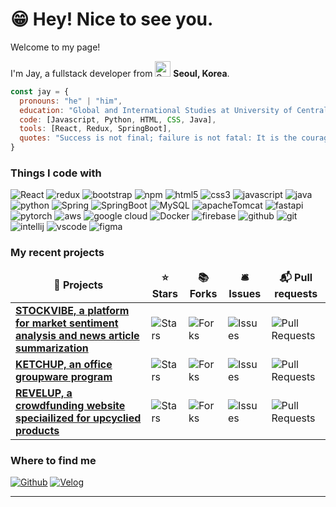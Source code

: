 # 😁 Hey! Nice to see you.              

<p>Welcome to my page!</p>
<p>I'm Jay, a fullstack developer from <img src="https://github.com/thmsgbrt/thmsgbrt/assets/153487581/114c5f64-b86f-4818-be11-4b952a9dd6de" width="25" alt="South Korea Flag" /> <b>Seoul, Korea</b>.</p>

```javascript
const jay = {
  pronouns: "he" | "him",
  education: "Global and International Studies at University of Central Florida",
  code: [Javascript, Python, HTML, CSS, Java],
  tools: [React, Redux, SpringBoot],
  quotes: "Success is not final; failure is not fatal: It is the courage to continue that counts. —Winston Churchill"
}
```
<h3>Things I code with </h3>
<p>
  <img alt="React" src="https://img.shields.io/badge/-React-61D9FB?style=flat-square&logo=react&logoColor=white" />
  <img alt="redux" src="https://img.shields.io/badge/-Redux-B98FFF?style=flat-square&logo=redux&logoColor=white" />
  <img alt="bootstrap" src="https://img.shields.io/badge/-Bootstrap-6E2CF4?style=flat-square&logo=bootstrap&logoColor=white" />
  <img alt="npm" src="https://img.shields.io/badge/-NPM-CC3533?style=flat-square&logo=npm&logoColor=white" />
  <img alt="html5" src="https://img.shields.io/badge/-HTML5-E54D26?style=flat-square&logo=html5&logoColor=white" />
  <img alt="css3" src="https://img.shields.io/badge/-CSS3-379AD4?style=flat-square&logo=css3&logoColor=white" />
  <img alt="javascript" src="https://img.shields.io/badge/-Javascript-F7DF1C?style=flat-square&logo=javascript&logoColor=white" />
  <img alt="java" src="https://img.shields.io/badge/-Java-DB1D20?style=flat-square&logo=java&logoColor=white" />
  <img alt="python" src="https://img.shields.io/badge/-Python-2376B7?style=flat-square&logo=python&logoColor=white" />
  <img alt="Spring" src="https://img.shields.io/badge/-Spring-6DB33F?style=flat-square&logo=spring&logoColor=white" />
  <img alt="SpringBoot" src="https://img.shields.io/badge/-Spring Boot-6DB33F?style=flat-square&logo=springboot&logoColor=white" />
  <img alt="MySQL" src="https://img.shields.io/badge/-MySQL-4479A0?style=flat-square&logo=mysql&logoColor=white" />
  <img alt="apacheTomcat" src="https://img.shields.io/badge/-Apache%20Tomcat-F8DC75?logo=apachetomcat&logoColor=white&style=flat-square" />
  <img alt="fastapi" src="https://img.shields.io/badge/FastAPI-039485?logo=fastapi&logoColor=fff&style=flat-square" />
  <img alt="pytorch" src="https://img.shields.io/badge/-PyTorch-EE4C2C?logo=pytorch&logoColor=white&style=flat-square" />
  <img alt="aws" src="https://img.shields.io/badge/AWS-141F2E?logo=amazonwebservices&logoColor=fff&style=flat-square" />
  <img alt="google cloud" src="https://img.shields.io/badge/GoogleCloud-4285F4?logo=googlecloud&logoColor=fff&style=flat-square" />
  <img alt="Docker" src="https://img.shields.io/badge/-Docker-2396ED?style=flat-square&logo=docker&logoColor=white" />
  <img alt="firebase" src="https://img.shields.io/badge/Firebase-FFCA28?logo=firebase&logoColor=fff&style=flat-square" />
  <img alt="github" src="https://img.shields.io/badge/-Github-181717?style=flat-square&logo=github&logoColor=white" />
  <img alt="git" src="https://img.shields.io/badge/-Git-F0573A?style=flat-square&logo=git&logoColor=white" />
  <img alt="intellij" src="https://img.shields.io/badge/IntelliJ%20IDEA-000?style=flat-square&logo=intellijidea&logoColor=fff" />
  <img alt="vscode" src="https://img.shields.io/badge/Visual%20Studio%20Code-007ACC?logo=visualstudiocode&logoColor=fff&style=flat-square" />
  <img alt="figma" src="https://img.shields.io/badge/Figma-F24E1E?logo=figma&logoColor=fff&style=flat-square" />
</p>
<h3>My recent projects</h3>
<table>
  <thead align="center">
    <tr border: none;>
      <td><b>🎁 Projects</b></td>
      <td><b>⭐ Stars</b></td>
      <td><b>📚 Forks</b></td>
      <td><b>🛎 Issues</b></td>
      <td><b>📬 Pull requests</b></td>
    </tr>
  </thead>
  <tbody>
	  <tr>
      <td><a href="https://github.com/JayLee-98/Stockvibe_Frontend.git"><b>STOCKVIBE, a platform for market sentiment analysis and news article summarization</b></a></td>
      <td><img alt="Stars" src="https://img.shields.io/github/stars/JayLee-98/Ketchup_front-end?style=flat-square&labelColor=343b41"/></td>
      <td><img alt="Forks" src="https://img.shields.io/github/forks/JayLee-98/Ketchup_front-end?style=flat-square&labelColor=343b41"/></td>
      <td><img alt="Issues" src="https://img.shields.io/github/issues/JayLee-98/Ketchup_front-end?style=flat-square&labelColor=343b41"/></td>
      <td><img alt="Pull Requests" src="https://img.shields.io/github/issues-pr/JayLee-98/Ketchup_front-end?style=flat-square&labelColor=343b41"/></td>
    </tr>
	<tr>
      <td><a href="https://github.com/JayLee-98/Ketchup_front-end"><b>KETCHUP, an office groupware program</b></a></td>
      <td><img alt="Stars" src="https://img.shields.io/github/stars/JayLee-98/Ketchup_front-end?style=flat-square&labelColor=343b41"/></td>
      <td><img alt="Forks" src="https://img.shields.io/github/forks/JayLee-98/Ketchup_front-end?style=flat-square&labelColor=343b41"/></td>
      <td><img alt="Issues" src="https://img.shields.io/github/issues/JayLee-98/Ketchup_front-end?style=flat-square&labelColor=343b41"/></td>
      <td><img alt="Pull Requests" src="https://img.shields.io/github/issues-pr/JayLee-98/Ketchup_front-end?style=flat-square&labelColor=343b41"/></td>
    </tr>
    <tr>
      <td><a href="https://github.com/JayLee-98/revelup"><b>REVELUP, a crowdfunding website speciailized for upcyclied products</b></a></td>
      <td><img alt="Stars" src="https://img.shields.io/github/stars/JayLee-98/revelup?style=flat-square&labelColor=343b41"/></td>
      <td><img alt="Forks" src="https://img.shields.io/github/forks/JayLee-98/revelup?style=flat-square&labelColor=343b41"/></td>
      <td><img alt="Issues" src="https://img.shields.io/github/issues/JayLee-98/revelup?style=flat-square&labelColor=343b41"/></td>
      <td><img alt="Pull Requests" src="https://img.shields.io/github/issues-pr/JayLee-98/revelup?style=flat-square&labelColor=343b41"/></td>
    </tr>
  </tbody>
</table>

<h3>Where to find me</h3>
<p>
	<a href="https://github.com/JayLee-98" target="_blank"><img alt="Github" src="https://img.shields.io/badge/GitHub-%2312100E.svg?&style=for-the-badge&logo=Github&logoColor=white" /></a> 
	<a href="https://velog.io/@jayginwoolee/posts" target="_blank"><img alt="Velog" src="https://img.shields.io/badge/Velog-1FC997.svg?&style=for-the-badge&logo=velog&logoColor=white" /></a>
</p>

------------
